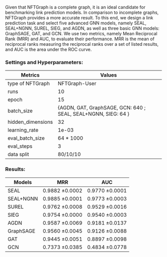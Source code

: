 Given that NFTGraph is a complete graph, it is an ideal candidate for benchmarking link prediction models. 
In comparison to incomplete graphs, NFTGraph provides a more accurate result. 
To this end, we design a link prediction task and select five advanced GNN models, 
namely SEAL, SEAL+NGNN, SUREL, SIEG, and AGDN, as well as three basic GNN models: GraphSAGE, GAT, and GCN. 
We use two metrics, namely Mean Reciprocal Rank (MRR) and AUC, to evaluate their performance. 
MRR is the mean of reciprocal ranks measuring the reciprocal ranks over a set of listed results, 
and AUC is the area under the ROC curve. 


### Settings and Hyperparameters:
| Metrics | Values |
|-|-|
| type of NFTGraph | NFTGraph-User |
| runs | 10 |
epoch | 15 |
batch_size | {AGDN, GAT, GraphSAGE, GCN: 640 ; SEAL, SEAL+NGNN, SIEG: 64 }
hidden_dimensions | 32
learning_rate | 1e-03
eval_batch_size | 64 * 1000
eval_steps | 3
data split | 80/10/10


### Results:

|Models|MRR|AUC|
|-|-|-|
SEAL |0.9882 ±0.0002|0.9770 ±0.0001|
SEAL+NGNN |0.9885 ±0.0001|0.9773 ±0.0003|
SUREL |0.9762 ±0.0008|0.9529 ±0.0016|
SIEG |0.9754 ±0.0000|0.9540 ±0.0003|
AGDN |0.9587 ±0.0069|0.9181 ±0.0137|
GraphSAGE |0.9560 ±0.0045|0.9126 ±0.0088|
GAT |0.9445 ±0.0051|0.8897 ±0.0098|
GCN |0.7373 ±0.0385|0.4834 ±0.0778|
